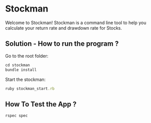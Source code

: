 # Stockman

Welcome to Stockman! Stockman is a command line tool to help you calculate your return rate and drawdown rate for Stocks.

## Solution - How to run the program ?
Go to the root folder:
```ruby
cd stockman
bundle install
```

Start the stockman:
  ```ruby
  ruby stockman_start.rb
  ```

## How To Test the App ?
```ruby
rspec spec
```
